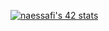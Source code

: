 <a href="https://github.com/oakoudad/badge42"><img src="https://badge.mediaplus.ma/colorfulwaves/naessafi" alt="naessafi's 42 stats" /></a>
